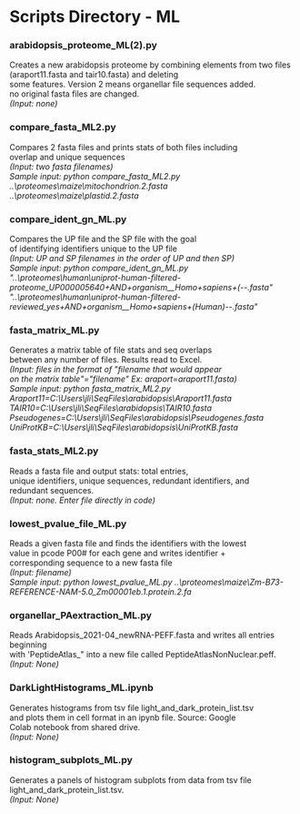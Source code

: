 # Scripts Directory - ML
### **arabidopsis_proteome_ML(2).py**
Creates a new arabidopsis proteome by combining elements
from two files (araport11.fasta and tair10.fasta) and deleting  
some features. Version 2 means organellar file sequences added.   
no original fasta files are changed.    
*(Input: none)*

### **compare_fasta_ML2.py**       
Compares 2 fasta files and prints stats of both files including    
overlap and unique sequences     
*(Input: two fasta filenames)*    
*Sample input: python compare_fasta_ML2.py ..\proteomes\maize\mitochondrion.2.fasta ..\proteomes\maize\plastid.2.fasta*

### **compare_ident_gn_ML.py**    
Compares the UP file and the SP file with the goal    
of identifying identifiers unique to the UP file    
*(Input: UP and SP filenames in the order of UP and then SP)*          
*Sample input: python compare_ident_gn_ML.py "..\proteomes\human\uniprot-human-filtered-proteome_UP000005640+AND+organism__Homo+sapiens+(--.fasta" "..\proteomes\human\uniprot-human-filtered-reviewed_yes+AND+organism__Homo+sapiens+(Human)--.fasta"*

### **fasta_matrix_ML.py**   
Generates a matrix table of file stats and seq overlaps    
between any number of files. Results read to Excel.     
*(Input: files in the format of "filename that would appear*   
*on the matrix table"="filename" Ex: araport=araport11.fasta)*      
*Sample input: python fasta_matrix_ML2.py Araport11=C:\Users\jli\SeqFiles\arabidopsis\Araport11.fasta TAIR10=C:\Users\jli\SeqFiles\arabidopsis\TAIR10.fasta Pseudogenes=C:\Users\jli\SeqFiles\arabidopsis\Pseudogenes.fasta UniProtKB=C:\Users\jli\SeqFiles\arabidopsis\UniProtKB.fasta*

### **fasta_stats_ML2.py**    
Reads a fasta file and output stats: total entries,   
unique identifiers, unique sequences, redundant identifiers, and    
redundant sequences.     
*(Input: none. Enter file directly in code)*    

### **lowest_pvalue_file_ML.py**
Reads a given fasta file and finds the identifiers with the lowest   
value in pcode P00# for each gene and writes identifier +    
corresponding sequence to a new fasta file   
*(Input: filename)*       
*Sample input: python lowest_pvalue_ML.py ..\proteomes\maize\Zm-B73-REFERENCE-NAM-5.0_Zm00001eb.1.protein.2.fa*

### **organellar_PAextraction_ML.py** 
Reads Arabidopsis_2021-04_newRNA-PEFF.fasta and writes all entries beginning     
with 'PeptideAtlas_" into a new file called PeptideAtlasNonNuclear.peff.    
*(Input: None)* 

### **DarkLightHistograms_ML.ipynb**
Generates histograms from tsv file light_and_dark_protein_list.tsv    
and plots them in cell format in an ipynb file. Source: Google   
Colab notebook from shared drive.    
*(Input: None)* 

### **histogram_subplots_ML.py** 
Generates a panels of histogram subplots from data from tsv file    
light_and_dark_protein_list.tsv.    
*(Input: None)*  
